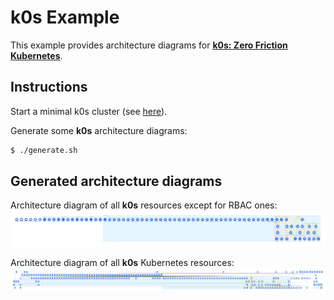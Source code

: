# k0s Example

This example provides architecture diagrams for **[k0s: Zero Friction Kubernetes](https://k0sproject.io/)**.

## Instructions

Start a minimal k0s cluster (see [here](https://docs.k0sproject.io/stable/install/)).

Generate some **k0s** architecture diagrams:

```sh
$ ./generate.sh
```
## Generated architecture diagrams

Architecture diagram of all **k0s** resources except for RBAC ones:
![k0s-without-rbac.png](k0s-without-rbac.png)

Architecture diagram of all **k0s** Kubernetes resources:
![k0s.png](k0s.png)
